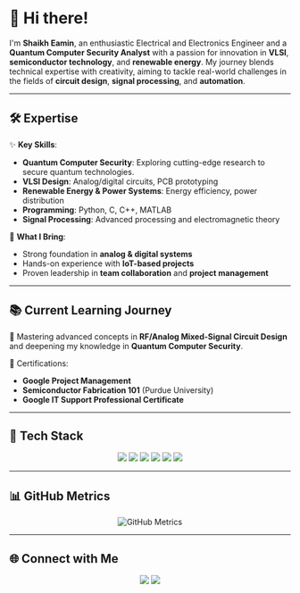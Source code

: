 # 👋 Hi there!  

I'm **Shaikh Eamin**, an enthusiastic Electrical and Electronics Engineer and a **Quantum Computer Security Analyst** with a passion for innovation in **VLSI**, **semiconductor technology**, and **renewable energy**. My journey blends technical expertise with creativity, aiming to tackle real-world challenges in the fields of **circuit design**, **signal processing**, and **automation**.

---

## 🛠 Expertise  

✨ **Key Skills**:  
- **Quantum Computer Security**: Exploring cutting-edge research to secure quantum technologies.  
- **VLSI Design**: Analog/digital circuits, PCB prototyping  
- **Renewable Energy & Power Systems**: Energy efficiency, power distribution  
- **Programming**: Python, C, C++, MATLAB  
- **Signal Processing**: Advanced processing and electromagnetic theory  

🚀 **What I Bring**:  
- Strong foundation in **analog & digital systems**  
- Hands-on experience with **IoT-based projects**  
- Proven leadership in **team collaboration** and **project management**  

---

## 📚 Current Learning Journey  

🌟 Mastering advanced concepts in **RF/Analog Mixed-Signal Circuit Design** and deepening my knowledge in **Quantum Computer Security**.  

📜 Certifications:  
- **Google Project Management**  
- **Semiconductor Fabrication 101** (Purdue University)  
- **Google IT Support Professional Certificate**  

---

## 🔧 Tech Stack  

<div align="center">
  <img src="https://img.shields.io/badge/Programming-Python-blue?style=flat&logo=python" />
  <img src="https://img.shields.io/badge/Programming-C++-green?style=flat&logo=cplusplus" />
  <img src="https://img.shields.io/badge/Simulation-MATLAB-yellow?style=flat&logo=mathworks" />
  <img src="https://img.shields.io/badge/PCB Design-CAD-orange?style=flat" />
  <img src="https://img.shields.io/badge/Tools-Multisim-9cf" />
  <img src="https://img.shields.io/badge/Tools-PSPICE-ff69b4" />
</div>

---

## 📊 GitHub Metrics  

<div align="center">
  <img src="https://github.com/your-username/metrics/blob/main/github-metrics.svg" alt="GitHub Metrics" />
</div>

---

## 🌐 Connect with Me  

<div align="center">
  <a href="mailto:Eamineee19@gmail.com"><img src="https://img.shields.io/badge/Email-Eamineee19@gmail.com-red?style=flat&logo=gmail" /></a>
  <a href="https://www.linkedin.com/in/shaikh-eamin/"><img src="https://img.shields.io/badge/LinkedIn-Shaikh%20Eamin-blue?style=flat&logo=linkedin" /></a>
  <a href="https://github.com/ShaikhEamin"><img src="https://img.shields.io/badge/GitHub-ShaikhEamin-black?style=flat&logo=gith
